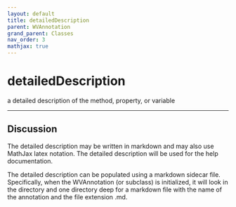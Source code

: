 ```yaml
---
layout: default
title: detailedDescription
parent: WVAnnotation
grand_parent: Classes
nav_order: 3
mathjax: true
---
```


#  detailedDescription

a detailed description of the method, property, or variable


---

## Discussion

  The detailed description may be written in markdown and may also
  use MathJax latex notation. The detailed description will be used
  for the help documentation.
 
  The detailed description can be populated using a markdown
  sidecar file. Specifically, when the WVAnnotation (or subclass)
  is initialized, it will look in the directory and one directory
  deep for a markdown file with the name of the annotation and the
  file extension .md.
  
